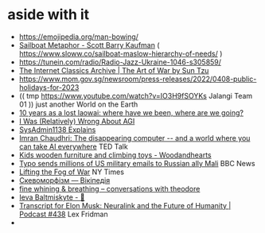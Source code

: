 # aside with it 
- https://emojipedia.org/man-bowing/ 
- [Sailboat Metaphor - Scott Barry Kaufman](https://scottbarrykaufman.com/sailboat-metaphor/#:~:text=The%20human%20needs%20that%20comprise,work%20together%20toward%20greater%20stability.)  ( https://www.sloww.co/sailboat-maslow-hierarchy-of-needs/ )
- https://tunein.com/radio/Radio-Jazz-Ukraine-1046-s305859/
- [The Internet Classics Archive | The Art of War by Sun Tzu](http://classics.mit.edu/Tzu/artwar.html) 
- https://www.mom.gov.sg/newsroom/press-releases/2022/0408-public-holidays-for-2023
- (( tmp https://www.youtube.com/watch?v=IO3H9fSOYKs Jalangi Team 01 )) just another World on the Earth 
- [10 years as a lost laowai: where have we been, where are we going?](https://www.lostlaowai.com/blog/site-stuff/10-years-lost-laowai-going/) 
- [I Was (Relatively) Wrong About AGI](https://cerebralab.com/I_Was_%28Relatively%29_Wrong_About_AGI?mode=about) 
- [SysAdmin1138 Explains](https://sysadmin1138.net/mt/blog/) 
- [Imran Chaudhri: The disappearing computer -- and a world where you can take AI everywhere](https://www.ted.com/talks/imran_chaudhri_the_disappearing_computer_and_a_world_where_you_can_take_ai_everywhere/c) TED Talk 
- [Kids wooden furniture and climbing toys - Woodandhearts](https://woodandhearts.com/)
- [Typo sends millions of US military emails to Russian ally Mali](https://www.bbc.com/news/world-us-canada-66226873) BBC News 
- [Lifting the Fog of War](https://archive.nytimes.com/www.nytimes.com/books/first/o/owens-fog.html) NY Times 
- [Скевоморфізм — Вікіпедія](https://uk.wikipedia.org/wiki/%D0%A1%D0%BA%D0%B5%D0%B2%D0%BE%D0%BC%D0%BE%D1%80%D1%84%D1%96%D0%B7%D0%BC)
- [fine whining & breathing – conversations with theodore](https://finewhiningandbreathing.wordpress.com/)
- [Ieva Baltmiskyte - 🎸 ](https://www.youtube.com/@IevaBaltmiskyte)
- [Transcript for Elon Musk: Neuralink and the Future of Humanity | Podcast #438](https://lexfridman.com/elon-musk-and-neuralink-team-transcript/) Lex Fridman  
- 
